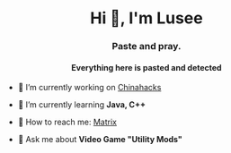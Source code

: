 <h1 align="center">Hi 👋, I'm Lusee</h1>
<h3 align="center">Paste and pray.</h3>
<h4 align="center"> Everything here is pasted and detected </h4>

- 🔭 I’m currently working on [Chinahacks](https://github.com/twojapiez/chinahacks)

- 🌱 I’m currently learning **Java, C++**

- 📧 How to reach me: [Matrix](https://matrix.to/#/@lusee:catgirl.cloud) 

- 💬 Ask me about **Video Game "Utility Mods"**
